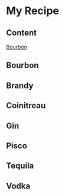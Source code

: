 # My Recipe
## Content
[Bourbon](Bourbon)



## Bourbon
## Brandy
## Coinitreau
## Gin
## Pisco
## Tequila
## Vodka
